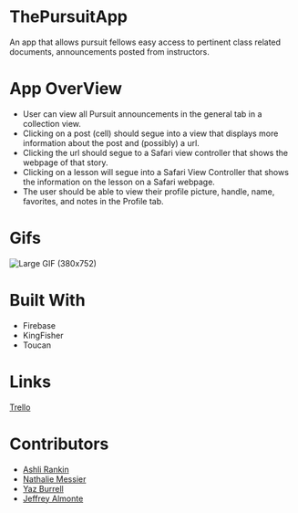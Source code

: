 # ThePursuitApp
An app that allows pursuit fellows easy access to pertinent class related documents, announcements posted from instructors. 

# App OverView
- User can view all Pursuit announcements in the general tab in a collection view.
- Clicking on a post (cell) should segue into a view that displays more information about the post and (possibly) a url.
- Clicking the url should segue to a Safari view controller that shows the webpage of that story.
- Clicking on a lesson will segue into a Safari View Controller that shows the information on the lesson on a Safari webpage.
- The user should be able to view their profile picture, handle, name, favorites, and notes in the Profile tab.

# Gifs
![Large GIF (380x752)](https://user-images.githubusercontent.com/43770785/55296332-c046ea80-53e5-11e9-8c3e-ed655e233fe1.gif)

# Built With
- Firebase
- KingFisher
- Toucan

# Links
[Trello](https://trello.com/b/JFEo213R/hackathon-pursuit-app)


# Contributors

- [Ashli Rankin](https://github.com/Ashlirankin18)  
- [Nathalie Messier](https://github.com/natmess) 
- [Yaz Burrell](https://github.com/yazzy4) 
- [Jeffrey Almonte](https://github.com/jalmonte83) 

